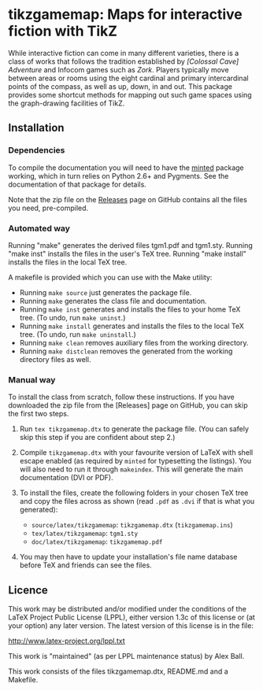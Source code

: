 # tikzgamemap: Maps for interactive fiction with TikZ

While interactive fiction can come in many different varieties, there is a class
of works that follows the tradition established by *[Colossal Cave]
Adventure* and Infocom games such as *Zork*. Players typically move between
areas or rooms using the eight cardinal and primary intercardinal points of the
compass, as well as up, down, in and out. This package provides some shortcut
methods for mapping out such game spaces using the graph-drawing facilities of
TikZ.

## Installation

### Dependencies

To compile the documentation you will need to have the
[minted](http://ctan.org/pkg/minted) package working, which in turn relies on
Python 2.6+ and Pygments. See the documentation of that package for details.

Note that the zip file on the
[Releases](https://github.com/alex-ball/tikzgamemap/releases) page on GitHub
contains all the files you need, pre-compiled.

### Automated way

Running "make" generates the derived files tgm1.pdf and tgm1.sty.
Running "make inst" installs the files in the user's TeX tree.
Running "make install" installs the files in the local TeX tree.


A makefile is provided which you can use with the Make utility:

  * Running `make source` just generates the package file.
  * Running `make` generates the class file and documentation.
  * Running `make inst` generates and installs the files to your home TeX tree.
    (To undo, run `make uninst`.)
  * Running `make install` generates and installs the files to the local TeX
    tree. (To undo, run `make uninstall`.)
  * Running `make clean` removes auxiliary files from the working directory.
  * Running `make distclean` removes the generated from the working directory
    files as well.

### Manual way

To install the class from scratch, follow these instructions. If you have
downloaded the zip file from the [Releases] page on GitHub, you can skip the
first two steps.

 1. Run `tex tikzgamemap.dtx` to generate the package file. (You can safely skip
    this step if you are confident about step 2.)

 2. Compile `tikzgamemap.dtx` with your favourite version of LaTeX with shell
    escape enabled (as required by `minted` for typesetting the listings). You
    will also need to run it through `makeindex`. This will generate the main
    documentation (DVI or PDF).

 3. To install the files, create the following folders in your chosen TeX tree
    and copy the files across as shown (read `.pdf` as `.dvi` if that is what
    you generated):
      - `source/latex/tikzgamemap`:
        `tikzgamemap.dtx`
        (`tikzgamemap.ins`)
      - `tex/latex/tikzgamemap`:
        `tgm1.sty`
      - `doc/latex/tikzgamemap`:
        `tikzgamemap.pdf`

 4. You may then have to update your installation's file name database
    before TeX and friends can see the files.

## Licence

This work may be distributed and/or modified under the
conditions of the LaTeX Project Public License (LPPL), either
version 1.3c of this license or (at your option) any later
version.  The latest version of this license is in the file:

http://www.latex-project.org/lppl.txt

This work is "maintained" (as per LPPL maintenance status) by
Alex Ball.

This work consists of the files tikzgamemap.dtx, README.md and a Makefile.
